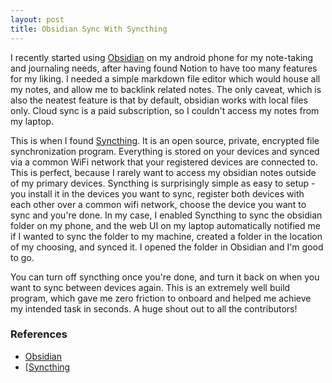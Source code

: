 ```yaml
---
layout: post
title: Obsidian Sync With Syncthing
---
```


I recently started using [Obsidian](https://obsidian.md) on my android phone for my note-taking and journaling needs, after having found Notion to have too many features for my liking. I needed a simple markdown file editor which would house all my notes, and allow me to backlink related notes. The only caveat, which is also the neatest feature is that by default, obsidian works with local files only. Cloud sync is a paid subscription, so I couldn't access my notes from my laptop.

This is when I found [Syncthing](https://syncthing.net/). It is an open source, private, encrypted file synchronization program. Everything is stored on your devices and synced via a common WiFi network that your registered devices are connected to. This is perfect, because I rarely want to access my obsidian notes outside of my primary devices. Syncthing is surprisingly simple as easy to setup - you install it in the devices you want to sync, register both devices with each other over a common wifi network, choose the device you want to sync and you're done. In my case, I enabled Syncthing to sync the obsidian folder on my phone, and the web UI on my laptop automatically notified me if I wanted to sync the folder to my machine, created a folder in the location of my choosing, and synced it. I opened the folder in Obsidian and I'm good to go.

You can turn off syncthing once you're done, and turn it back on when you want to sync between devices again. This is an extremely well build program, which gave me zero friction to onboard and helped me achieve my intended task in seconds. A huge shout out to all the contributors!


### References
 - [Obsidian](https://obsidian.md)
 - [[Syncthing](https://syncthing.net/)
